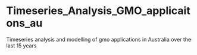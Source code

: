 # Timeseries_Analysis_GMO_applicaitons_au
Timeseries analysis and modelling of gmo applications in Australia over the last 15 years
